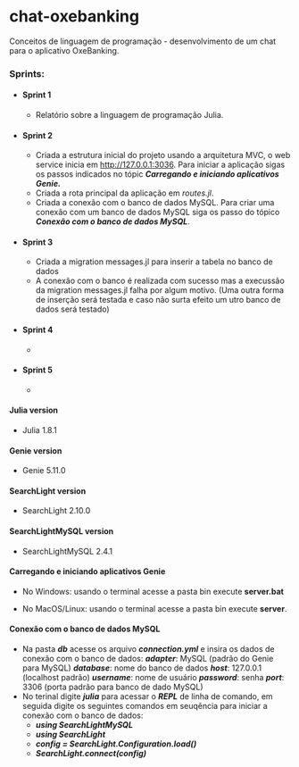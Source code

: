 # chat-oxebanking
Conceitos de linguagem de programação - desenvolvimento de um chat para o aplicativo OxeBanking.

### Sprints:

- #### **Sprint 1**
  - Relatório sobre a linguagem de programação Julia.
- #### **Sprint 2**
  - Criada a estrutura inicial do projeto usando a arquitetura MVC, o web service inicia em http://127.0.0.1:3036. Para iniciar a aplicação sigas os passos indicados no tópic ***Carregando e iniciando aplicativos Genie.***
  - Criada a rota principal da aplicação em *routes.jl*.
  - Criada a conexão com o banco de dados MySQL. Para criar uma conexão com um banco de dados MySQL siga os passo do tópico ***Conexão com o banco de dados MySQL***.
- #### **Sprint 3**
  - Criada a migration messages.jl para inserir a tabela no banco de dados
  - A conexão com o banco é realizada com sucesso mas a execussão da migration messages.jl falha por algum motivo. (Uma outra forma de inserção será testada e caso não surta efeito um utro banco de dados será testado)
- #### **Sprint 4**
  - 
- #### **Sprint 5**
  - 

#### Julia version

- Julia 1.8.1

#### Genie version

- Genie 5.11.0

#### SearchLight version

- SearchLight 2.10.0

#### SearchLightMySQL version

- SearchLightMySQL 2.4.1

#### Carregando e iniciando aplicativos Genie

- No Windows: usando o terminal acesse a pasta bin execute **server.bat**

- No MacOS/Linux: usando o terminal acesse a pasta bin execute **server**.

#### Conexão com o banco de dados MySQL

- Na pasta ***db*** acesse os arquivo ***connection.yml*** e insira os dados de conexão com o banco de dados: ***adapter***: MySQL (padrão do Genie para MySQL)
  ***database***: nome do banco de dados
  ***host***: 127.0.0.1 (localhost padrão)
  ***username***: nome de usuário
  ***password***: senha
  ***port***: 3306 (porta padrão para banco de dado MySQL)
- No terinal digite ***julia*** para acessar o ***REPL*** de linha de comando, em seguida digite os seguintes comandos em seuqência para iniciar a conexão com o banco de dados:  
  - ***using SearchLightMySQL***
  - ***using SearchLight***
  - ***config = SearchLight.Configuration.load()***
  - ***SearchLight.connect(config)***
